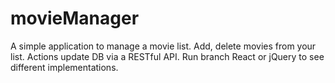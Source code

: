 # movieManager

A simple application to manage a movie list. Add, delete movies from your list. Actions update DB via a RESTful API. Run branch React or jQuery to see different implementations.
